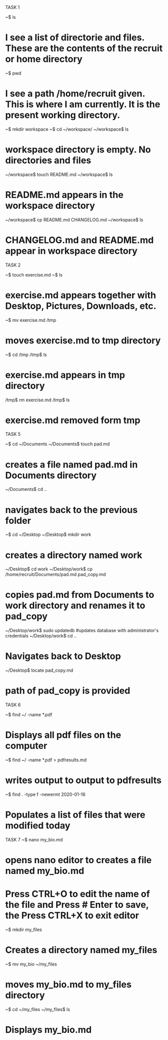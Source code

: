 TASK 1

~$ ls
# I see a list of directorie and files. These are the contents of the recruit or home directory

~$ pwd
# I see a path /home/recruit given. This is where I am currently. It is the present working directory.

~$ mkdir workspace
~$ cd ~/workspace/
~/workspace$ ls
# workspace directory is empty. No directories and files

~/workspace$ touch README.md
~/workspace$ ls
# README.md appears in the workspace directory

~/workspace$ cp README.md CHANGELOG.md
~/workspace$ ls
# CHANGELOG.md and README.md appear in workspace directory


TASK 2

~$ touch exercise.md
~$ ls
# exercise.md appears together with Desktop, Pictures, Downloads, etc.
~$ mv exercise.md /tmp
# moves exercise.md to tmp directory
~$ cd /tmp
/tmp$ ls
# exercise.md appears in tmp directory
/tmp$ rm exercise.md
/tmp$ ls
# exercise.md removed form tmp


TASK 5

~$ cd ~/Documents
~/Documents$ touch pad.md
# creates a file named pad.md in Documents directory
~/Documents$ cd ..
# navigates back to the previous folder
~$ cd ~/Desktop
~/Desktop$ mkdir work
# creates a directory named work
~/Desktop$ cd work
~/Desktop/work$ cp /home/recruit/Documents/pad.md pad_copy.md
# copies pad.md from Documents to work directory and renames it to pad_copy
~/Desktop/work$ sudo updatedb
#updates database with administrator's credentials
~/Desktop/work$ cd ..
# Navigates back to Desktop
~/Desktop$ locate pad_copy.md
# path of pad_copy is provided

TASK 6

~$ find ~/ -name *.pdf
# Displays all pdf files on the computer
~$ find ~/ -name *.pdf > pdfresults.md
# writes output to output to pdfresults
~$ find . -type f -newermt 2020-01-16
# Populates a list of files that were modified today

TASK 7
~$ nano my_bio.md
# opens nano editor to creates a file named my_bio.md
# Press CTRL+O to edit the name of the file and Press # Enter to save, the Press CTRL+X to exit editor
~$ mkdir my_files
# Creates a directory named my_files
~$ mv my_bio ~/my_files
# moves my_bio.md to my_files directory
~$ cd ~/my_files
~/my_files$ ls
# Displays my_bio.md

